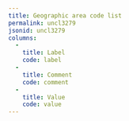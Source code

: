 ```yaml
---
title: Geographic area code list
permalink: uncl3279
jsonid: uncl3279
columns:
  - 
    title: Label
    code: label
  - 
    title: Comment
    code: comment
  - 
    title: Value
    code: value
---
```

